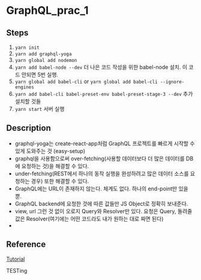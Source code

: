 # GraphQL_prac_1

## Steps
1. ```yarn init```
2. ```yarn add graphql-yoga```
3. ```yarn global add nodemon```
4. ```yarn add babel-node --dev``` 더 나은 코드 작성을 위한 babel-node 설치. 이 코드 안되면 5번 실행.
5. ```yarn global add babel-cli``` or ```yarn global add babel-cli --ignore-engines``` 
6. ```yarn add babel-cli babel-preset-env babel-preset-stage-3 --dev``` 추가 설치할 것들
7. ```yarn start``` 서버 실행



## Description
- graphql-yoga는 create-react-app처럼 GraphQL 프로젝트를 빠르게 시작할 수 있게 도와주는 것 (easy-setup)
- graphql을 사용함으로써 over-fetching(사용할 데이터보다 더 많은 데이터를 DB에 요청하는 것)을 해결할 수 있다.
- under-fetching(REST에서 하나의 동작 실행을 완성하려고 많은 데이터 소스를 요청하는 경우) 또한 해결할 수 있다.
- GraphQL에는 URL이 존재하지 않는다. 체계도 없다. 하나의 end-point만 있을 뿐.
- GraphQL backend에 요청한 것에 따른 값들만 JS Object로 정확히 보내준다.
- view, url 그런 것 없이 오로지 Query와 Resolver만 있다. 요청은 Query, 돌려줄 값은 Resolver(여기에는 어떤 코드라도 내가 원하는 대로 짜면 된다)
- 


## Reference
[Tutorial](https://www.youtube.com/watch?v=3PZGW5Iwtv4&list=PL7jH19IHhOLOpU_yAYzCO4iQNvdou1AnK)

TESTing


